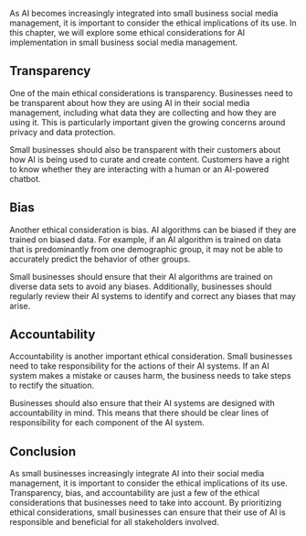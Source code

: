 
As AI becomes increasingly integrated into small business social media management, it is important to consider the ethical implications of its use. In this chapter, we will explore some ethical considerations for AI implementation in small business social media management.

Transparency
------------

One of the main ethical considerations is transparency. Businesses need to be transparent about how they are using AI in their social media management, including what data they are collecting and how they are using it. This is particularly important given the growing concerns around privacy and data protection.

Small businesses should also be transparent with their customers about how AI is being used to curate and create content. Customers have a right to know whether they are interacting with a human or an AI-powered chatbot.

Bias
----

Another ethical consideration is bias. AI algorithms can be biased if they are trained on biased data. For example, if an AI algorithm is trained on data that is predominantly from one demographic group, it may not be able to accurately predict the behavior of other groups.

Small businesses should ensure that their AI algorithms are trained on diverse data sets to avoid any biases. Additionally, businesses should regularly review their AI systems to identify and correct any biases that may arise.

Accountability
--------------

Accountability is another important ethical consideration. Small businesses need to take responsibility for the actions of their AI systems. If an AI system makes a mistake or causes harm, the business needs to take steps to rectify the situation.

Businesses should also ensure that their AI systems are designed with accountability in mind. This means that there should be clear lines of responsibility for each component of the AI system.

Conclusion
----------

As small businesses increasingly integrate AI into their social media management, it is important to consider the ethical implications of its use. Transparency, bias, and accountability are just a few of the ethical considerations that businesses need to take into account. By prioritizing ethical considerations, small businesses can ensure that their use of AI is responsible and beneficial for all stakeholders involved.

